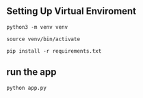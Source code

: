 ## Setting Up Virtual Enviroment 

```
python3 -m venv venv

source venv/bin/activate

pip install -r requirements.txt
```

## run the app
```
python app.py
```